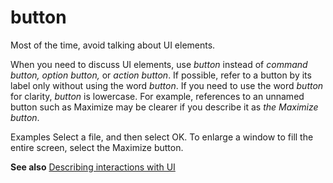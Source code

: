 # button

Most of the time, avoid talking about UI elements. 

When you need to discuss UI elements, use *button* instead of *command button,* *option button,* or *action button*. If possible, refer to a button by its label only without using the word *button*. If you need to use the word *button* for clarity, *button* is lowercase. For example, references to an unnamed button such as Maximize may be clearer if you describe it as *the Maximize button*. 

Examples
Select a file, and then select OK.
To enlarge a window to fill the entire screen, select the Maximize button.

**See also** [Describing interactions with UI](https://worldready.cloudapp.net/Styleguide/Read?id=2700&topicid=26472)
